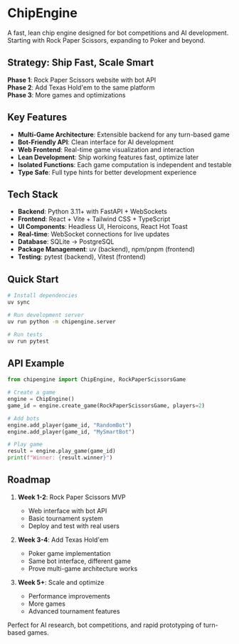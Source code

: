 # ChipEngine

A fast, lean chip engine designed for bot competitions and AI development. Starting with Rock Paper Scissors, expanding to Poker and beyond.

## Strategy: Ship Fast, Scale Smart

**Phase 1**: Rock Paper Scissors website with bot API  
**Phase 2**: Add Texas Hold'em to the same platform  
**Phase 3**: More games and optimizations

## Key Features

- **Multi-Game Architecture**: Extensible backend for any turn-based game
- **Bot-Friendly API**: Clean interface for AI development  
- **Web Frontend**: Real-time game visualization and interaction
- **Lean Development**: Ship working features fast, optimize later
- **Isolated Functions**: Each game computation is independent and testable
- **Type Safe**: Full type hints for better development experience

## Tech Stack

- **Backend**: Python 3.11+ with FastAPI + WebSockets
- **Frontend**: React + Vite + Tailwind CSS + TypeScript
- **UI Components**: Headless UI, Heroicons, React Hot Toast
- **Real-time**: WebSocket connections for live updates
- **Database**: SQLite → PostgreSQL
- **Package Management**: uv (backend), npm/pnpm (frontend)
- **Testing**: pytest (backend), Vitest (frontend)

## Quick Start

```bash
# Install dependencies
uv sync

# Run development server
uv run python -m chipengine.server

# Run tests
uv run pytest
```

## API Example

```python
from chipengine import ChipEngine, RockPaperScissorsGame

# Create a game
engine = ChipEngine()
game_id = engine.create_game(RockPaperScissorsGame, players=2)

# Add bots
engine.add_player(game_id, "RandomBot")
engine.add_player(game_id, "MySmartBot")

# Play game
result = engine.play_game(game_id)
print(f"Winner: {result.winner}")
```

## Roadmap

1. **Week 1-2**: Rock Paper Scissors MVP
   - Web interface with bot API
   - Basic tournament system
   - Deploy and test with real users

2. **Week 3-4**: Add Texas Hold'em
   - Poker game implementation
   - Same bot interface, different game
   - Prove multi-game architecture works

3. **Week 5+**: Scale and optimize
   - Performance improvements
   - More games
   - Advanced tournament features

Perfect for AI research, bot competitions, and rapid prototyping of turn-based games.